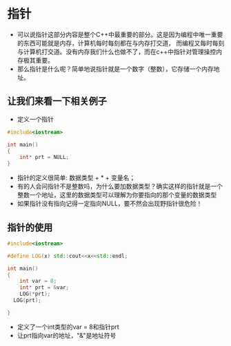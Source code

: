 # 指针
- 可以说指针这部分内容是整个C++中最重要的部分。这是因为编程中唯一重要的东西可能就是内存，计算机每时每刻都在与内存打交道，
而编程又每时每刻与计算机打交道。没有内存我们什么也做不了，而在c++中指针对管理操控内存极其重要。
- 那么指针是什么呢？简单地说指针就是一个数字（整数），它存储一个内存地址。

## 让我们来看一下相关例子

- 定义一个指针
```c++
#include<iostream>

int main()
{
	int* prt = NULL;
}
```
- 指针的定义很简单: 数据类型 + * + 变量名；
- 有的人会问指针不是整数吗，为什么要加数据类型？确实这样的指针就是一个整数一个地址，这里的数据类型可以理解为你要指向的那个变量的数据类型
- 如果指针没有指向记得一定指向NULL，要不然会出现野指针很危险！
## 指针的使用
```c++
#include<iostream>

#define LOG(x) std::cout<<x<<std::endl;

int main()
{
	int var = 8;
	int* prt = &var;
	LOG(*prt); 
  LOG(prt);

}
```
- 定义了一个int类型的var = 8和指针prt
- 让prt指向var的地址，"&"是地址符号
